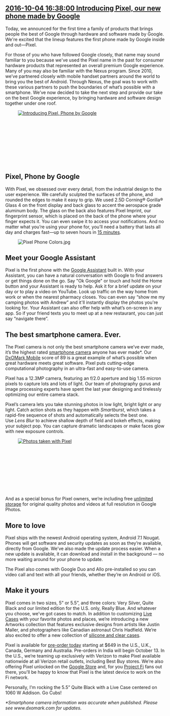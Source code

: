 ## <a href="https://www.blog.google/products/pixel/introducing-pixel-our-new-phone-made-google/" target="_blank">2016-10-04 16:38:00 Introducing Pixel, our new phone made by Google</a>
<html><head></head><body><div class="block-paragraph"><div class="rich-text"><p>Today, we announced for the first time a family of products that brings people the best of Google through hardware and software made by Google. We're excited that the lineup features the first phone made by Google inside and out—Pixel.</p>For those of you who have followed Google closely, that name may sound familiar to you because we've used the Pixel name in the past for consumer hardware products that represented an overall premium Google experience. Many of you may also be familiar with the Nexus program. Since 2010, we’ve partnered closely with mobile handset partners around the world to bring you the best of Android. Through Nexus, the goal was to work with these various partners to push the boundaries of what’s possible with a smartphone. We’ve now decided to take the next step and provide our take on the best Google experience, by bringing hardware and software design together under one roof.</div></div><div class="block-video"><div class="h-c-page h-c-page--mobile-full-bleed"><div class="h-c-grid"><div class="h-c-grid__col h-c-grid__col-l--12 "><div class="article-module article-video "><figure><a class="h-c-video h-c-video--marquee" data-glue-modal-disabled-on-mobile="true" data-glue-modal-trigger="uni-modal-Rykmwn0SMWU-" href="https://youtube.com/watch?v=Rykmwn0SMWU"><img alt="Introducing Pixel, Phone by Google" src="//img.youtube.com/vi/Rykmwn0SMWU/maxresdefault.jpg"/><svg class="h-c-video__play h-c-icon h-c-icon--color-white" role="img"><use xlink:href="#mi-youtube-icon"></use></svg></a></figure></div></div></div></div><div class="h-c-modal--video" data-glue-modal="uni-modal-Rykmwn0SMWU-" data-glue-modal-close-label="Close Dialog"><a class="glue-yt-video" data-glue-yt-video-autoplay="true" data-glue-yt-video-height="99%" data-glue-yt-video-vid="Rykmwn0SMWU" data-glue-yt-video-width="100%" href="https://youtube.com/watch?v=Rykmwn0SMWU" ng-cloak=""></a></div></div><div class="block-paragraph"><div class="rich-text"><h2>Pixel, Phone by Google</h2><p>With Pixel, we obsessed over every detail, from the industrial design to the user experience. We carefully sculpted the surfaces of the phone, and rounded the edges to make it easy to grip. We used 2.5D Corning® Gorilla® Glass 4 on the front display and back glass to accent the aerospace grade aluminum body. The glass on the back also features Pixel Imprint, our fingerprint sensor, which is placed on the back of the phone where your finger expects it. You can even swipe it to access your notifications. And no matter what you’re using your phone for, you’ll need a battery that lasts all day and charges fast—up to seven hours in <a href="https://madeby.google.com/phone/?utm_source=pixel_blog&amp;utm_medium=battery">15 minutes</a>.</p></div></div><div class="block-image_full_width"><figure class="article-image--full article-module "><img alt="Pixel Phone Colors.jpg" src="https://storage.googleapis.com/gweb-uniblog-publish-prod/images/Copy_of_Marsail_6up_R6_sm.max-1000x1000.jpg"/></figure></div><div class="block-paragraph"><div class="rich-text"><p></p><h2>Meet your Google Assistant</h2>Pixel is the first phone with the <a href="http://assistant.google.com">Google Assistant</a> built in. With your Assistant, you can have a natural conversation with Google to find answers or get things done on the go. Say "Ok Google" or touch and hold the Home button and your Assistant is ready to help. Ask it for a brief update on your day or to play a video on YouTube. Look up traffic on the way home from work or when the nearest pharmacy closes. You can even say “show me my camping photos with Andrew” and it'll instantly display the photos you're looking for. Your Assistant can also offer help with what’s on-screen in any app. So if your friend texts you to meet up at a new restaurant, you can just say “navigate there”.</div></div><div class="block-paragraph"><div class="rich-text"><h2>The best smartphone camera. Ever.</h2><p>The Pixel camera is not only the best smartphone camera we’ve ever made, it’s the highest rated <a href="https://madeby.google.com/phone/?utm_source=pixel_blog&amp;utm_medium=camera">smartphone camera</a> anyone has ever made*. Our <a href="http://www.dxomark.com/Mobiles/Pixel-smartphone-camera-review-At-the-top">DxOMark Mobile</a> score of 89 is a great example of what’s possible when great hardware meets great software. Pixel puts cutting-edge computational photography in an ultra-fast and easy-to-use camera.</p><p>Pixel has a 12.3MP camera, featuring an f/2.0 aperture and big 1.55 micron pixels to capture lots and lots of light. Our team of photography gurus and image processing experts have spent the last year designing and tirelessly optimizing our entire camera stack.</p><p>Pixel’s camera lets you take stunning photos in low light, bright light or any light. Catch action shots as they happen with <i>Smartburst</i>, which takes a rapid-fire sequence of shots and automatically selects the best one. Use <i>Lens Blur</i> to achieve shallow depth of field and bokeh effects, making your subject pop. You can capture dramatic landscapes or make faces glow with new exposure controls.</p></div></div><div class="block-video"><div class="h-c-page h-c-page--mobile-full-bleed"><div class="h-c-grid"><div class="h-c-grid__col h-c-grid__col-l--12 "><div class="article-module article-video "><figure><a class="h-c-video h-c-video--marquee" data-glue-modal-disabled-on-mobile="true" data-glue-modal-trigger="uni-modal-1P6vpr9VqQg-" href="https://youtube.com/watch?v=1P6vpr9VqQg"><img alt="Photos taken with Pixel" src="//img.youtube.com/vi/1P6vpr9VqQg/maxresdefault.jpg"/><svg class="h-c-video__play h-c-icon h-c-icon--color-white" role="img"><use xlink:href="#mi-youtube-icon"></use></svg></a></figure></div></div></div></div><div class="h-c-modal--video" data-glue-modal="uni-modal-1P6vpr9VqQg-" data-glue-modal-close-label="Close Dialog"><a class="glue-yt-video" data-glue-yt-video-autoplay="true" data-glue-yt-video-height="99%" data-glue-yt-video-vid="1P6vpr9VqQg" data-glue-yt-video-width="100%" href="https://youtube.com/watch?v=1P6vpr9VqQg" ng-cloak=""></a></div></div><div class="block-paragraph"><div class="rich-text"><p>And as a special bonus for Pixel owners, we’re including free <a href="https://madeby.google.com/phone/?utm_source=pixel_blog&amp;utm_medium=storage">unlimited storage</a> for original quality photos and videos at full resolution in Google Photos.</p><h2>More to love</h2><p>Pixel ships with the newest Android operating system, Android 7.1 Nougat. Phones will get software and security updates as soon as they’re available, directly from Google. We’ve also made the update process easier. When a new update is available, it can download and install in the background — no more waiting around for your phone to update.</p><p>The Pixel also comes with Google Duo and Allo pre-installed so you can video call and text with all your friends, whether they’re on Android or iOS.</p><h2>Make it yours</h2><p>Pixel comes in two sizes, 5” or 5.5”, and three colors: Very Silver, Quite Black and our limited edition for the U.S. only, Really Blue. And whatever you choose, we’ve got cases to match. In addition to customizing <a href="https://store.google.com/category/customizable_live_case">Live Cases</a> with your favorite photos and places, we’re introducing a new Artworks collection that features exclusive designs from artists like Justin Maller, and photographers like Canadian astronaut Chris Hadfield. We’re also excited to offer a new collection of <a href="https://store.google.com/collection/accessories">silicone and clear cases</a>.</p><p>Pixel is available for <a href="https://madeby.google.com/phone/?utm_source=pixel_blog&amp;utm_medium=pre_order">pre-order today</a> starting at $649 in the U.S., U.K., Canada, Germany and Australia. Pre-orders in India will begin October 13. In the U.S., we’re teaming up exclusively with Verizon to make Pixel available nationwide at all Verizon retail outlets, including Best Buy stores. We’re also offering Pixel unlocked on the <a href="https://store.google.com/product/pixel_phone?utm_source=blog_pixel&amp;utm_medium=blog_post&amp;utm_campaign=10_4_launch">Google Store</a> and, for you <a href="https://fi.google.com">Project Fi</a> fans out there, you'll be happy to know that Pixel is the latest device to work on the Fi network.</p><p>Personally, I’m rocking the 5.5” Quite Black with a Live Case centered on 1060 W Addison. Go Cubs!</p><p><i>*Smartphone camera information was accurate when published. Please see www.dxomark.com for updates.</i></p></div></div></body></html>


